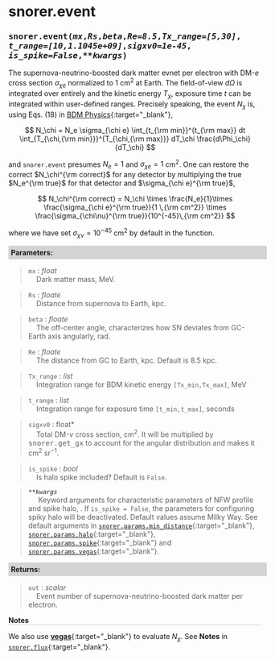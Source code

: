 <script>
window.MathJax = {
  tex: {
    tags: "ams"  // Auto-numbering, AMS based
  }
};
</script>

<style>
.mono {
    font-family: monospace;
}
</style>


# snorer.event


###   <span class="mono">snorer.event(*mx*,*Rs*,*beta*,*Re=8.5*,*Tx_range=[5,30]*,<br>*t_range=[10,1.1045e+09]*,*sigxv0=1e-45*,<br>*is_spike=False*,*\*\*kwargs*)</span>

The supernova-neutrino-boosted dark matter evnet per electron with DM-$e$ cross section $\sigma_{\chi e}$
normalized to 1 cm<sup>2</sup> at Earth. The field-of-view $d\Omega$ is integrated over entirely
and the kinetic energy $T_\chi$, exposure time $t$ can be integrated within user-defined ranges. Precisely speaking, the event $N_\chi$ is, using Eqs. (18) in [BDM Physics](../../manual/overview.md#snnu-bdm-flux){:target="_blank"},

$$
N_\chi = N_e \sigma_{\chi e} \int_{t_{\rm min}}^{t_{\rm max}} dt \int_{T_{\chi,{\rm min}}}^{T_{\chi,{\rm max}}} dT_\chi \frac{d\Phi_\chi}{dT_\chi}
$$

and `snorer.event` presumes $N_e=1$ and $\sigma_{\chi e}=1$ cm<sup>2</sup>.
One can restore the correct $N_\chi^{\rm correct}$ for any detector by multiplying the true $N_e^{\rm true}$ for that detector and $\sigma_{\chi e}^{\rm true}$,

$$
N_\chi^{\rm correct} = N_\chi \times \frac{N_e}{1}\times \frac{\sigma_{\chi e}^{\rm true}}{1 \,{\rm cm^2}} \times \frac{\sigma_{\chi\nu}^{\rm true}}{10^{-45}\,{\rm cm^2}}
$$

where we have set $\sigma_{\chi \nu}=10^{-45}$ cm<sup>2</sup> by default in the function.
**<div style="background-color: lightgrey; padding: 5px; width: 100%;">Parameters:</div>**

> `mx` : *float* <br>&nbsp;&nbsp;&nbsp;&nbsp;Dark matter mass, MeV.

> `Rs` : *floate* <br>&nbsp;&nbsp;&nbsp;&nbsp;Distance from supernova to Earth, kpc.

> `beta` : *floate* <br>&nbsp;&nbsp;&nbsp;&nbsp;The off-center angle, characterizes how SN deviates from GC-Earth axis angularly, rad.

> `Re` : *floate* <br>&nbsp;&nbsp;&nbsp;&nbsp;The distance from GC to Earth, kpc. Default is 8.5 kpc.

> `Tx_range` : *list* <br>&nbsp;&nbsp;&nbsp;&nbsp;Integration range for BDM kinetic energy `[Tx_min,Tx_max]`, MeV

> `t_range` : *list* <br>&nbsp;&nbsp;&nbsp;&nbsp;Integration range for exposure time `[t_min,t_max]`, seconds

> `sigxv0` : float* <br>&nbsp;&nbsp;&nbsp;&nbsp;Total DM-$\nu$ cross section, cm<sup>2</sup>. It will be multiplied by <span class="mono">snorer.get_gx</span> to account for the angular distribution and makes it cm<sup>2</sup> sr<sup>−1</sup>.

> `is_spike` : *bool* <br>&nbsp;&nbsp;&nbsp;&nbsp;Is halo spike included? Default is `False`.

> ***`**kwargs`*** <br>&nbsp;&nbsp;&nbsp;&nbsp; Keyword arguments for characteristic parameters of NFW profile and spike halo, . If `is_spike = False`, the parameters for configuring spiky halo will be deactivated. Default values assume Milky Way. See default arguments in [`snorer.params.min_distance`](../params/params.md#snorerparamsmin_distance){:target="_blank"}, [`snorer.params.halo`](../params/params.md#snorerparamshalo){:target="_blank"}, [`snorer.params.spike`](../params/params.md#snorerparamsspike){:target="_blank"} and [`snorer.params.vegas`](../params/params.md#snorerparamsvegas){:target="_blank"}.


**<div style="background-color: lightgrey; padding: 5px; width: 100%;">Returns:</div>**

> `out` : *scalar* <br>&nbsp;&nbsp;&nbsp;&nbsp;Event number of supernova-neutrino-boosted dark matter per electron.

**<div style="border-bottom: 1px solid lightgray; width: 100%;">Notes</div>**

We also use [**vegas**](https://github.com/gplepage/vegas){:target="_blank"} to evaluate $N_\chi$. See **Notes** in [`snorer.flux`](flux.md){:target="_blank"}.
